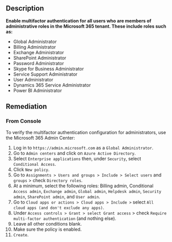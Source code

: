 ## Description

**Enable multifactor authentication for all users who are members of administrative roles in the Microsoft 365 tenant. These include roles such as:**

   - Global Administrator
   - Billing Administrator
   - Exchange Administrator
   - SharePoint Administrator
   - Password Administrator
   - Skype for Business Administrator
   - Service Support Administrator
   - User Administrator
   - Dynamics 365 Service Administrator
   - Power BI Administrator

## Remediation

### From Console

To verify the multifactor authentication configuration for administrators, use the Microsoft 365 Admin Center:

1. Log in to `https://admin.microsoft.com` as a `Global Administrator`.
2. Go to `Admin centers` and click on `Azure Active Directory`.
3. Select `Enterprise applications` then, under `Security`, select `Conditional Access`.
4. Click `New policy`.
5. Go to `Assignments > Users and groups > Include > Select users` and `groups` > check `Directory roles`.
6. At a minimum, select the following roles: Billing admin, Conditional `Access admin`, `Exchange admin`, `Global admin`, `Helpdesk admin`, `Security admin`, `SharePoint admin`, and `User admin`.
7. Go to `Cloud apps or actions > Cloud apps > Include >` select `All cloud apps (and don't exclude any apps)`.
8. Under `Access controls > Grant > select Grant access` > check `Require multi-factor authentication` (and nothing else).
9. Leave all other conditions blank.
10. Make sure the policy is enabled.
11. `Create`.
